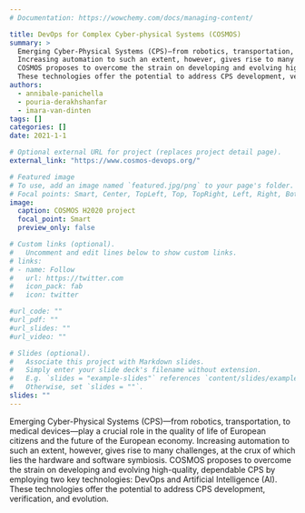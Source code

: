```yaml
---
# Documentation: https://wowchemy.com/docs/managing-content/

title: DevOps for Complex Cyber-physical Systems (COSMOS)
summary: >
  Emerging Cyber-Physical Systems (CPS)—from robotics, transportation, to medical devices—play a crucial role in the quality of life of European citizens and the future of the European economy.
  Increasing automation to such an extent, however, gives rise to many challenges, at the crux of which lies the hardware and software symbiosis.
  COSMOS proposes to overcome the strain on developing and evolving high-quality, dependable CPS by employing two key technologies: DevOps and Artificial Intelligence (AI).
  These technologies offer the potential to address CPS development, verification, and evolution.
authors:
  - annibale-panichella
  - pouria-derakhshanfar
  - imara-van-dinten
tags: []
categories: []
date: 2021-1-1

# Optional external URL for project (replaces project detail page).
external_link: "https://www.cosmos-devops.org/"

# Featured image
# To use, add an image named `featured.jpg/png` to your page's folder.
# Focal points: Smart, Center, TopLeft, Top, TopRight, Left, Right, BottomLeft, Bottom, BottomRight.
image:
  caption: COSMOS H2020 project
  focal_point: Smart
  preview_only: false

# Custom links (optional).
#   Uncomment and edit lines below to show custom links.
# links:
# - name: Follow
#   url: https://twitter.com
#   icon_pack: fab
#   icon: twitter

#url_code: ""
#url_pdf: ""
#url_slides: ""
#url_video: ""

# Slides (optional).
#   Associate this project with Markdown slides.
#   Simply enter your slide deck's filename without extension.
#   E.g. `slides = "example-slides"` references `content/slides/example-slides.md`.
#   Otherwise, set `slides = ""`.
slides: ""
---
```


Emerging Cyber-Physical Systems (CPS)—from robotics, transportation, to medical devices—play a crucial role in the quality of life of European citizens and the future of the European economy.
Increasing automation to such an extent, however, gives rise to many challenges, at the crux of which lies the hardware and software symbiosis.
COSMOS proposes to overcome the strain on developing and evolving high-quality, dependable CPS by employing two key technologies: DevOps and Artificial Intelligence (AI).
These technologies offer the potential to address CPS development, verification, and evolution.
